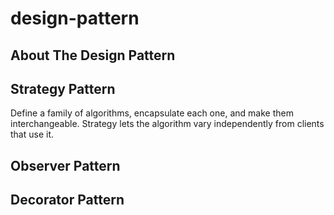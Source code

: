 # design-pattern
<!-- ABOUT THE DESIGN PATTERN -->
## About The Design Pattern
## Strategy Pattern
Define a family of algorithms, encapsulate each one, and make them interchangeable. Strategy lets the algorithm vary independently from clients that use it.
## Observer Pattern
## Decorator Pattern

